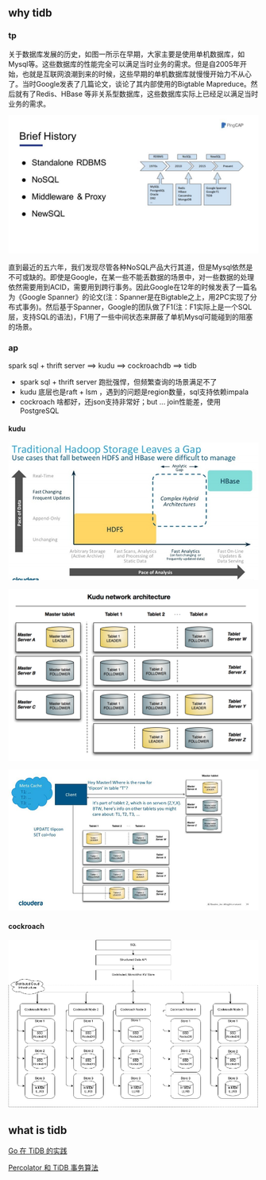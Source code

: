 ## why tidb

### tp

关于数据库发展的历史，如图一所示在早期，大家主要是使用单机数据库，如Mysql等。这些数据库的性能完全可以满足当时业务的需求。但是自2005年开始，也就是互联网浪潮到来的时候，这些早期的单机数据库就慢慢开始力不从心了。当时Google发表了几篇论文，谈论了其内部使用的Bigtable Mapreduce。然后就有了Redis、HBase 等非关系型数据库，这些数据库实际上已经足以满足当时业务的需求。

![newsql history](newsql_history_brief.jpeg)

直到最近的五六年，我们发现尽管各种NoSQL产品大行其道，但是Mysql依然是不可或缺的。即使是Google，在某一些不能丢数据的场景中，对一些数据的处理依然需要用到ACID，需要用到跨行事务。因此Google在12年的时候发表了一篇名为《Google Spanner》的论文(注：Spanner是在Bigtable之上，用2PC实现了分布式事务)。然后基于Spanner，Google的团队做了F1(注：F1实际上是一个SQL层，支持SQL的语法)，F1用了一些中间状态来屏蔽了单机Mysql可能碰到的阻塞的场景。

### ap

spark sql + thrift server ==> kudu ==> cockroachdb ==> tidb

* spark sql + thrift server 跑批强悍，但频繁查询的场景满足不了
* kudu 底层也是raft + lsm ，遇到的问题是region数量，sql支持依赖impala
* cockroach 啥都好，还json支持非常好；but ... join性能差，使用PostgreSQL

#### kudu
![kudu position](../kudu/kudu_hdfs_hbase.jpg)


![kudu architecture](../kudu/kudu_architecture.png)

![how kudu write data](../kudu/kudu_write_data.jpeg)

#### cockroach

![cockroach db](../cockroachdb/media/architecture.png)

## what is tidb


[Go 在 TiDB 的实践](http://www.sohu.com/a/220085058_657921)

[Percolator 和 TiDB 事务算法](https://pingcap.com/blog-cn/percolator-and-txn/)